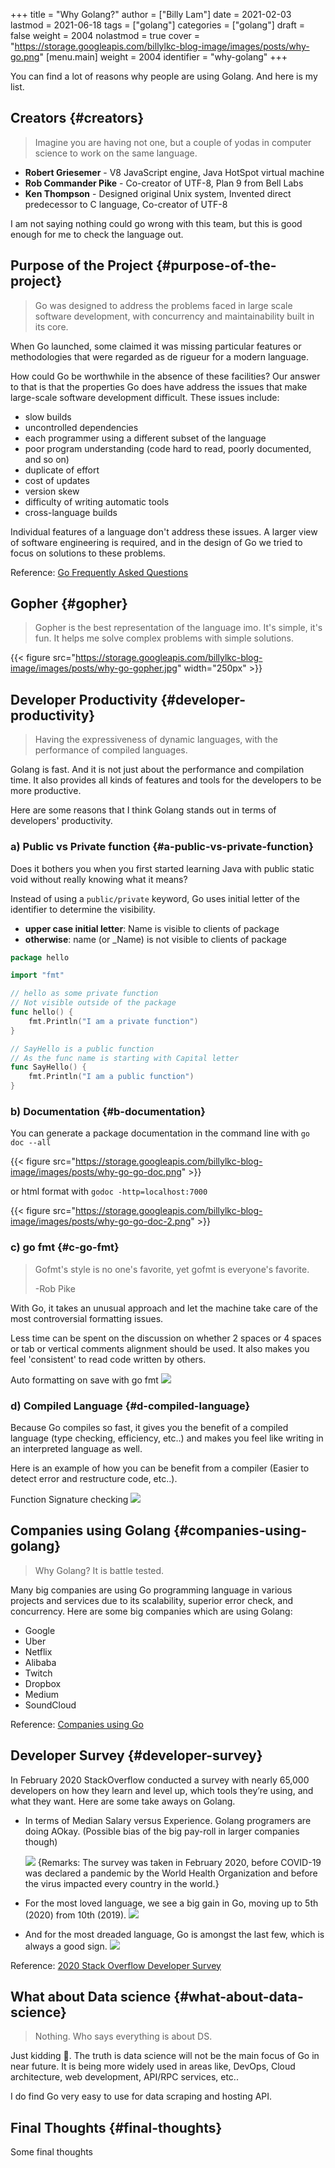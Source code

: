 +++
title = "Why Golang?"
author = ["Billy Lam"]
date = 2021-02-03
lastmod = 2021-06-18
tags = ["golang"]
categories = ["golang"]
draft = false
weight = 2004
nolastmod = true
cover = "https://storage.googleapis.com/billylkc-blog-image/images/posts/why-go.png"
[menu.main]
  weight = 2004
  identifier = "why-golang"
+++

You can find a lot of reasons why people are using Golang. And here is my list.

<!--more-->


## Creators {#creators}

> Imagine you are having not one, but a couple of yodas in computer science to work on the same language.

-   ****Robert Griesemer**** - V8 JavaScript engine, Java HotSpot virtual machine
-   ****Rob Commander Pike**** - Co-creator of UTF-8, Plan 9 from Bell Labs
-   ****Ken Thompson**** - Designed original Unix system, Invented direct predecessor to C language, Co-creator of UTF-8

I am not saying nothing could go wrong with this team, but this is good enough for me to check the language out.


## Purpose of the Project {#purpose-of-the-project}

> Go was designed to address the problems faced in large scale software development, with concurrency
> and maintainability built in its core.

When Go launched, some claimed it was missing particular features or methodologies that were regarded as de rigueur for a modern language. <br />

How could Go be worthwhile in the absence of these facilities? Our answer to that is that the properties Go does have address the issues that make large-scale software development difficult. These issues include: <br />

-   slow builds
-   uncontrolled dependencies
-   each programmer using a different subset of the language
-   poor program understanding (code hard to read, poorly documented, and so on)
-   duplicate of effort
-   cost of updates
-   version skew
-   difficulty of writing automatic tools
-   cross-language builds

Individual features of a language don't address these issues. A larger view of software engineering is required, and in the design of Go we tried to focus on solutions to these problems.

Reference: [Go Frequently Asked Questions](https://golang.org/doc/faq#What%5Fis%5Fthe%5Fpurpose%5Fof%5Fthe%5Fproject)


## Gopher {#gopher}

> Gopher is the best representation of the language imo.
> It's simple, it's fun. It helps me solve complex problems with simple solutions.

{{< figure src="https://storage.googleapis.com/billylkc-blog-image/images/posts/why-go-gopher.jpg" width="250px" >}}


## Developer Productivity {#developer-productivity}

> Having the expressiveness of dynamic languages, with the performance of compiled languages.

Golang is fast. And it is not just about the performance and compilation time. It also provides all kinds of features and tools for the developers to be more productive.

Here are some reasons that I think Golang stands out in terms of developers' productivity.


### a) Public vs Private function {#a-public-vs-private-function}

Does it bothers you when you first started learning Java with public static void without really knowing what it means?

Instead of using a `public/private` keyword, Go uses initial letter of the identifier to determine the visibility.

-   ****upper case initial letter****: Name is visible to clients of package
-   ****otherwise****: name (or \_Name) is not visible to clients of package

<!--listend-->

```go
package hello

import "fmt"

// hello as some private function
// Not visible outside of the package
func hello() {
    fmt.Println("I am a private function")
}

// SayHello is a public function
// As the func name is starting with Capital letter
func SayHello() {
    fmt.Println("I am a public function")
}
```


### b) Documentation {#b-documentation}

You can generate a package documentation in the command line with `go doc --all`

{{< figure src="https://storage.googleapis.com/billylkc-blog-image/images/posts/why-go-go-doc.png" >}}

or html format with `godoc -http=localhost:7000`

{{< figure src="https://storage.googleapis.com/billylkc-blog-image/images/posts/why-go-go-doc-2.png" >}}


### c) go fmt {#c-go-fmt}

> Gofmt's style is no one's favorite, yet gofmt is everyone's favorite.
>
> -Rob Pike

With Go, it takes an unusual approach and let the machine take care of the most controversial formatting issues.

Less time can be spent on the discussion on whether 2 spaces or 4 spaces or tab or vertical comments alignment should be used. It also makes you feel 'consistent' to read code written by others.

<span class="underline">Auto formatting on save with go fmt</span>
![](https://storage.googleapis.com/billylkc-blog-image/images/posts/why-go-go-fmt.gif)


### d) Compiled Language {#d-compiled-language}

Because Go compiles so fast, it gives you the benefit of a compiled language (type checking, efficiency, etc..) and makes you feel like writing in an interpreted language as well.

Here is an example of how you can be benefit from a compiler (Easier to detect error and restructure code, etc..).

Function Signature checking
![](https://storage.googleapis.com/billylkc-blog-image/images/posts/why-go-compile.gif)


## Companies using Golang {#companies-using-golang}

> Why Golang? It is battle tested.

Many big companies are using Go programming language in various projects and services due to its scalability, superior error check, and concurrency. Here are some big companies which are using Golang:

-   Google
-   Uber
-   Netflix
-   Alibaba
-   Twitch
-   Dropbox
-   Medium
-   SoundCloud

Reference: [Companies using Go](https://github.com/golang/go/wiki/GoUsers)


## Developer Survey {#developer-survey}

In February 2020 StackOverflow conducted a survey with nearly 65,000 developers on how they learn and level up, which tools they’re using, and what they want. Here are some take aways on Golang.

-   In terms of Median Salary versus Experience. Golang programers are doing AOkay. (Possible bias of the big pay-roll in larger companies though)

    ![](https://storage.googleapis.com/billylkc-blog-image/images/posts/why-go-survey-1.png)
    {Remarks: The survey was taken in February 2020, before COVID-19 was declared a pandemic by the World Health Organization and before the virus impacted every country in the world.}

-   For the most loved language, we see a big gain in Go, moving up to 5th (2020) from 10th (2019).
    ![](https://storage.googleapis.com/billylkc-blog-image/images/posts/why-go-survey-2.png)

<!--listend-->

-   And for the most dreaded language, Go is amongst the last few, which is always a good sign.
    ![](https://storage.googleapis.com/billylkc-blog-image/images/posts/why-go-survey-3.png)

Reference: [2020 Stack Overflow Developer Survey](https://insights.stackoverflow.com/survey/2020)


## What about Data science {#what-about-data-science}

> Nothing. Who says everything is about DS.

Just kidding 🙂. The truth is data science will not be the main focus of Go in near future. It is being more widely used in areas like, DevOps, Cloud architecture, web development, API/RPC services, etc..

I do find Go very easy to use for data scraping and hosting API.


## Final Thoughts {#final-thoughts}

Some final thoughts

